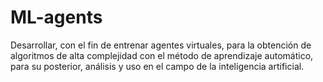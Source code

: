 # ML-agents
Desarrollar, con el fin de entrenar agentes virtuales, para la obtención de algoritmos de alta complejidad con el método de aprendizaje automático, para su posterior, análisis y uso en el campo de la inteligencia artificial.
